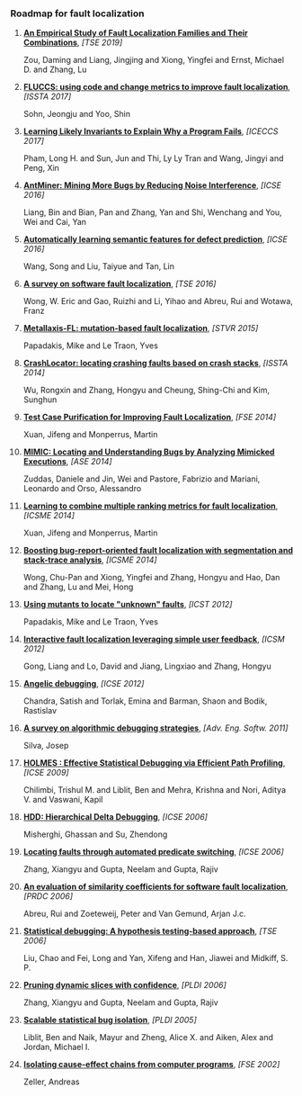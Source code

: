 ### Roadmap for fault localization
1. __[An Empirical Study of Fault Localization Families and Their Combinations](https://doi.org/10.1109/TSE.2019.2892102)__, *[TSE 2019]*

	Zou, Daming and Liang, Jingjing and Xiong, Yingfei and Ernst, Michael D. and Zhang, Lu

2. __[FLUCCS: using code and change metrics to improve fault localization](https://doi.org/10.1145/3092703.3092717)__, *[ISSTA 2017]*

	Sohn, Jeongju and Yoo, Shin

3. __[Learning Likely Invariants to Explain Why a Program Fails](https://doi.org/10.1109/ICECCS.2017.12)__, *[ICECCS 2017]*

	Pham, Long H. and Sun, Jun and Thi, Ly Ly Tran and Wang, Jingyi and Peng, Xin

4. __[AntMiner: Mining More Bugs by Reducing Noise Interference](https://doi.org/10.1145/2884781.2884870)__, *[ICSE 2016]*

	Liang, Bin and Bian, Pan and Zhang, Yan and Shi, Wenchang and You, Wei and Cai, Yan

5. __[Automatically learning semantic features for defect prediction](https://doi.org/10.1145/2884781.2884804)__, *[ICSE 2016]*

	Wang, Song and Liu, Taiyue and Tan, Lin

6. __[A survey on software fault localization](https://doi.org/10.1109/TSE.2016.2521368)__, *[TSE 2016]*

	Wong, W. Eric and Gao, Ruizhi and Li, Yihao and Abreu, Rui and Wotawa, Franz

7. __[Metallaxis-FL: mutation-based fault localization](https://doi.org/10.1002/stvr.1509)__, *[STVR 2015]*

	Papadakis, Mike and Le Traon, Yves

8. __[CrashLocator: locating crashing faults based on crash stacks](https://doi.org/10.1145/2610384.2610386)__, *[ISSTA 2014]*

	Wu, Rongxin and Zhang, Hongyu and Cheung, Shing-Chi and Kim, Sunghun

9. __[Test Case Purification for Improving Fault Localization](https://doi.org/10.1145/2635868.2635906)__, *[FSE 2014]*

	Xuan, Jifeng and Monperrus, Martin

10. __[MIMIC: Locating and Understanding Bugs by Analyzing Mimicked Executions](https://doi.org/10.1145/2642937.2643014)__, *[ASE 2014]*

	Zuddas, Daniele and Jin, Wei and Pastore, Fabrizio and Mariani, Leonardo and Orso, Alessandro

11. __[Learning to combine multiple ranking metrics for fault localization](https://doi.org/10.1109/ICSME.2014.41)__, *[ICSME 2014]*

	Xuan, Jifeng and Monperrus, Martin

12. __[Boosting bug-report-oriented fault localization with segmentation and stack-trace analysis](https://doi.org/10.1109/ICSME.2014.40)__, *[ICSME 2014]*

	Wong, Chu-Pan and Xiong, Yingfei and Zhang, Hongyu and Hao, Dan and Zhang, Lu and Mei, Hong

13. __[Using mutants to locate "unknown" faults](https://doi.org/10.1109/ICST.2012.159)__, *[ICST 2012]*

	Papadakis, Mike and Le Traon, Yves

14. __[Interactive fault localization leveraging simple user feedback](https://doi.org/10.1109/ICSM.2012.6405255)__, *[ICSM 2012]*

	Gong, Liang and Lo, David and Jiang, Lingxiao and Zhang, Hongyu

15. __[Angelic debugging](https://doi.org/10.1145/1985793.1985811)__, *[ICSE 2012]*

	Chandra, Satish and Torlak, Emina and Barman, Shaon and Bodik, Rastislav

16. __[A survey on algorithmic debugging strategies](https://doi.org/10.1016/j.advengsoft.2011.05.024)__, *[Adv. Eng. Softw. 2011]*

	Silva, Josep

17. __[HOLMES : Effective Statistical Debugging via Efficient Path Profiling](https://doi.org/10.1109/ICSE.2009.5070506)__, *[ICSE 2009]*

	Chilimbi, Trishul M. and Liblit, Ben and Mehra, Krishna and Nori, Aditya V. and Vaswani, Kapil

18. __[HDD: Hierarchical Delta Debugging](https://doi.org/10.1145/1134285.1134307)__, *[ICSE 2006]*

	Misherghi, Ghassan and Su, Zhendong

19. __[Locating faults through automated predicate switching](https://doi.org/10.1145/1134285.1134324)__, *[ICSE 2006]*

	Zhang, Xiangyu and Gupta, Neelam and Gupta, Rajiv

20. __[An evaluation of similarity coefficients for software fault localization](https://doi.org/10.1109/PRDC.2006.18)__, *[PRDC 2006]*

	Abreu, Rui and Zoeteweij, Peter and Van Gemund, Arjan J.c.

21. __[Statistical debugging: A hypothesis testing-based approach](https://doi.org/10.1109/TSE.2006.105)__, *[TSE 2006]*

	Liu, Chao and Fei, Long and Yan, Xifeng and Han, Jiawei and Midkiff, S. P.

22. __[Pruning dynamic slices with confidence](https://doi.org/10.1145/1133981.1134002)__, *[PLDI 2006]*

	Zhang, Xiangyu and Gupta, Neelam and Gupta, Rajiv

23. __[Scalable statistical bug isolation](https://doi.org/10.1145/1065010.1065014)__, *[PLDI 2005]*

	Liblit, Ben and Naik, Mayur and Zheng, Alice X. and Aiken, Alex and Jordan, Michael I.

24. __[Isolating cause-effect chains from computer programs](https://doi.org/10.1145/587051.587053)__, *[FSE 2002]*

	Zeller, Andreas


